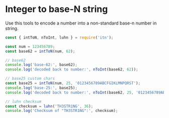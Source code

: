 # Integer to base-N string

Use this tools to encode a number into a non-standard base-n number in string.

```javascript
const { intToN, nToInt, luhn } = require('itn');

const num = 123456789;
const base62 = intToN(num, 62);

// base62
console.log('base-62:', base62);
console.log('decoded back to number:', nToInt(base62, 62));

// base25 custom chars
const base25 = intToN(num, 25, '0123456789ABCFGIKLMNPQRST');
console.log('base-25:', base25);
console.log('decoded back to number:', nToInt(base62, 25, '0123456789ABCFGIKLMNPQRST'));

// luhn checksum
const checksum = luhn('TH3STR1NG', 36);
console.log('Checksum of "TH3STR1NG":', checksum);
```